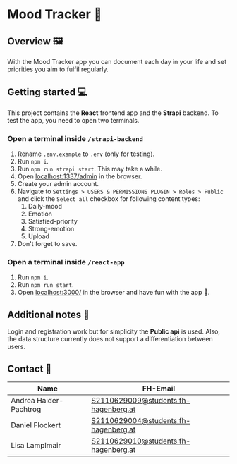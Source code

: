 # Mood Tracker 🙂

## Overview 🖼️

With the Mood Tracker app you can document each day in your life and set priorities you aim to fulfil regularly.

## Getting started 💻

This project contains the **React** frontend app and the **Strapi** backend. To test the app, you need to open two terminals.

### Open a terminal inside `/strapi-backend`

1. Rename `.env.example` to `.env` (only for testing).
1. Run `npm i`.
1. Run `npm run strapi start`. This may take a while.
1. Open [localhost:1337/admin](http://localhost:1337/admin) in the browser.
1. Create your admin account.
1. Navigate to `Settings > USERS & PERMISSIONS PLUGIN > Roles > Public` and click the `Select all` checkbox for following content types:
    1. Daily-mood
    1. Emotion
    1. Satisfied-priority
    1. Strong-emotion
    1. Upload
1. Don't forget to save.

### Open a terminal inside `/react-app`

1. Run `npm i`.
1. Run `npm run start`.
1. Open [localhost:3000/](http://localhost:3000/) in the browser and have fun with the app 🫡.

## Additional notes 📑

Login and registration work but for simplicity the **Public api** is used. Also, the data structure currently does not support a differentiation between users.

## Contact 📨

| Name | FH-Email |
| - | - |
| Andrea Haider-Pachtrog | [S2110629009@students.fh-hagenberg.at](mailto:S2110629009@students.fh-hagenberg.at) |
| Daniel Flockert | [S2110629004@students.fh-hagenberg.at](mailto:S2110629004@students.fh-hagenberg.at) |
| Lisa Lamplmair | [S2110629010@students.fh-hagenberg.at](mailto:S2110629010@students.fh-hagenberg.at) |
